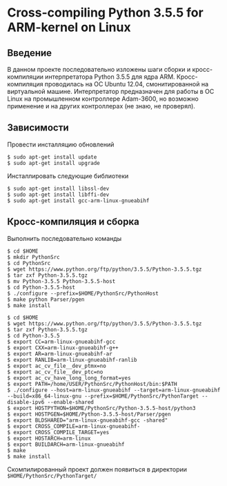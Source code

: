 # Cross-compiling Python 3.5.5 for ARM-kernel on Linux

## Введение
  В данном проекте последовательно изложены шаги сборки и кросс-компиляции интерпретатора Python 3.5.5 для ядра ARM. Кросс-компиляция проводилась на ОС Ubuntu 12.04, смонитированной на виртуальной машине. Интерпретатор предназначен для работы в ОС Linux на промышленном контроллере Adam-3600, но возможно применение и на других контроллерах (не знаю, не проверял).
## Зависимости
Провести инсталляцию обновлений
```
$ sudo apt-get install update
$ sudo apt-get install upgrade
```
Инсталлировать следующие библиотеки
```
$ sudo apt-get install libssl-dev
$ sudo apt-get install libffi-dev
$ sudo apt-get install gcc-arm-linux-gnueabihf
```
## Кросс-компиляция и сборка
Выполнить последовательно команды
```
$ cd $HOME
$ mkdir PythonSrc
$ cd PythonSrc
$ wget https://www.python.org/ftp/python/3.5.5/Python-3.5.5.tgz
$ tar zxf Python-3.5.5.tgz
$ mv Python-3.5.5 Python-3.5.5-host
$ cd Python-3.5.5-host
$ ./configure --prefix=$HOME/PythonSrc/PythonHost
$ make python Parser/pgen
$ make install
```
```
$ cd $HOME
$ wget https://www.python.org/ftp/python/3.5.5/Python-3.5.5.tgz
$ tar zxf Python-3.5.5.tgz
$ cd Python-3.5.5
$ export CC=arm-linux-gnueabihf-gcc
$ export CXX=arm-linux-gnueabihf-g++
$ export AR=arm-linux-gnueabihf-ar
$ export RANLIB=arm-linux-gnueabihf-ranlib
$ export ac_cv_file__dev_ptmx=no
$ export ac_cv_file__dev_ptc=no
$ export ac_cv_have_long_long_format=yes
$ export PATH=/home/USER/PythonSrc/PythonHost/bin:$PATH
$ ./configure --host=arm-linux-gnueabihf --target=arm-linux-gnueabihf --build=x86_64-linux-gnu --prefix=$HOME/PythonSrc/PythonTarget --disable-ipv6 --enable-shared
$ export HOSTPYTHON=$HOME/PythonSrc/Python-3.5.5-host/python3
$ export HOSTPGEN=$HOME/Python-3.5.5-host/Parser/pgen
$ export BLDSHARED="arm-linux-gnueabihf-gcc -shared"
$ export CROSS_COMPILE=arm-linux-gnueabihf-
$ export CROSS_COMPILE_TARGET=yes
$ export HOSTARCH=arm-linux
$ export BUILDARCH=arm-linux-gnueabihf
$ make
$ make install
```
Скомпилированный проект должен появиться в директории `$HOME/PythonSrc/PythonTarget/`
